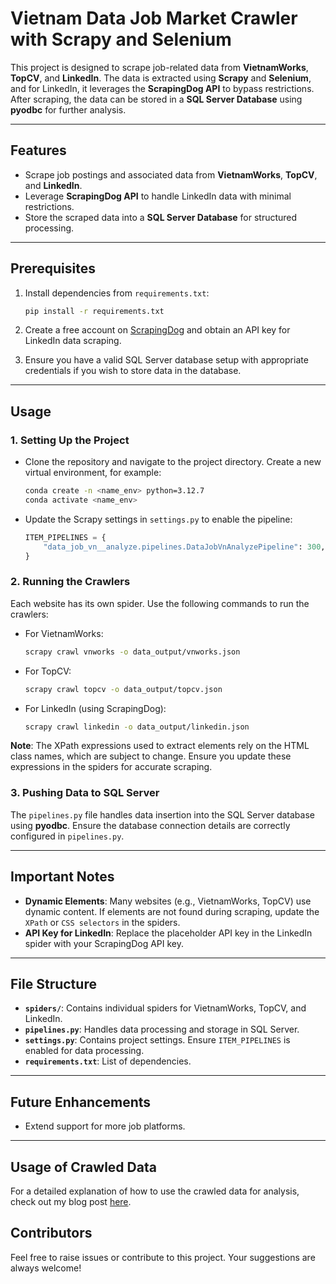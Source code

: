 # **Vietnam Data Job Market Crawler with Scrapy and Selenium**

This project is designed to scrape job-related data from **VietnamWorks**, **TopCV**, and **LinkedIn**. The data is extracted using **Scrapy** and **Selenium**, and for LinkedIn, it leverages the **ScrapingDog API** to bypass restrictions. After scraping, the data can be stored in a **SQL Server Database** using **pyodbc** for further analysis.

---

## **Features**

- Scrape job postings and associated data from **VietnamWorks**, **TopCV**, and **LinkedIn**.
- Leverage **ScrapingDog API** to handle LinkedIn data with minimal restrictions.
- Store the scraped data into a **SQL Server Database** for structured processing.

---

## **Prerequisites**

1. Install dependencies from `requirements.txt`:

   ```bash
   pip install -r requirements.txt
   ```

2. Create a free account on [ScrapingDog](https://api.scrapingdog.com/) and obtain an API key for LinkedIn data scraping.

3. Ensure you have a valid SQL Server database setup with appropriate credentials if you wish to store data in the database.

---

## **Usage**

### **1. Setting Up the Project**

- Clone the repository and navigate to the project directory. Create a new virtual environment, for example:
  ```bash
  conda create -n <name_env> python=3.12.7
  conda activate <name_env>
  ```
- Update the Scrapy settings in `settings.py` to enable the pipeline:
  ```python
  ITEM_PIPELINES = {
      "data_job_vn__analyze.pipelines.DataJobVnAnalyzePipeline": 300,
  }
  ```

### **2. Running the Crawlers**

Each website has its own spider. Use the following commands to run the crawlers:

- For VietnamWorks:

  ```bash
  scrapy crawl vnworks -o data_output/vnworks.json
  ```

- For TopCV:

  ```bash
  scrapy crawl topcv -o data_output/topcv.json
  ```

- For LinkedIn (using ScrapingDog):
  ```bash
  scrapy crawl linkedin -o data_output/linkedin.json
  ```

**Note**: The XPath expressions used to extract elements rely on the HTML class names, which are subject to change. Ensure you update these expressions in the spiders for accurate scraping.

### **3. Pushing Data to SQL Server**

The `pipelines.py` file handles data insertion into the SQL Server database using **pyodbc**. Ensure the database connection details are correctly configured in `pipelines.py`.

---

## **Important Notes**

- **Dynamic Elements**: Many websites (e.g., VietnamWorks, TopCV) use dynamic content. If elements are not found during scraping, update the `XPath` or `CSS selectors` in the spiders.
- **API Key for LinkedIn**: Replace the placeholder API key in the LinkedIn spider with your ScrapingDog API key.

---

## **File Structure**

- **`spiders/`**: Contains individual spiders for VietnamWorks, TopCV, and LinkedIn.
- **`pipelines.py`**: Handles data processing and storage in SQL Server.
- **`settings.py`**: Contains project settings. Ensure `ITEM_PIPELINES` is enabled for data processing.
- **`requirements.txt`**: List of dependencies.

---

## **Future Enhancements**

- Extend support for more job platforms.

---

## **Usage of Crawled Data**

For a detailed explanation of how to use the crawled data for analysis, check out my blog post [here](https://vietngaitmode.wixsite.com/epsilon-data/post/mastering-data-analysis-techniques-with-powerbi).

## **Contributors**

Feel free to raise issues or contribute to this project. Your suggestions are always welcome!

